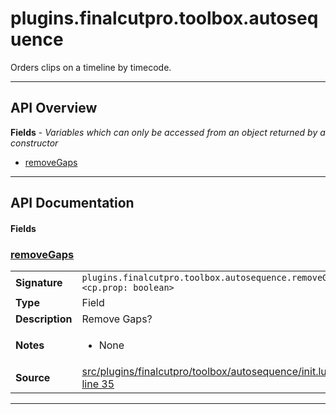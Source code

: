 # plugins.finalcutpro.toolbox.autosequence

Orders clips on a timeline by timecode.

---

## API Overview
**Fields** - _Variables which can only be accessed from an object returned by a constructor_
 * [removeGaps](#removegaps)


---

## API Documentation

#### Fields


### [removeGaps](#removegaps)

|                                             |                                                                                     |
| --------------------------------------------|-------------------------------------------------------------------------------------|
| **Signature**                               | `plugins.finalcutpro.toolbox.autosequence.removeGaps <cp.prop: boolean>`                                                                    |
| **Type**                                    | Field                                                                     |
| **Description**                             | Remove Gaps?                                                                     |
| **Notes**                                   | <ul><li>None</li></ul> |
| **Source**                                  | [src/plugins/finalcutpro/toolbox/autosequence/init.lua line 35](https://github.com/CommandPost/CommandPost/blob/develop/src/plugins/finalcutpro/toolbox/autosequence/init.lua#L35) |

---

